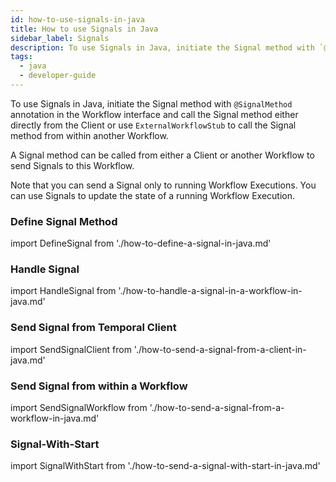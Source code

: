 ```yaml
---
id: how-to-use-signals-in-java
title: How to use Signals in Java
sidebar_label: Signals
description: To use Signals in Java, initiate the Signal method with `@SignalMethod` annotation in the Workflow interface and call the Signal method either directly from the Client or from within another Workflow.
tags:
  - java
  - developer-guide
---
```


To use Signals in Java, initiate the Signal method with `@SignalMethod` annotation in the Workflow interface and call the Signal method either directly from the Client or use `ExternalWorkflowStub` to call the Signal method from within another Workflow.

A Signal method can be called from either a Client or another Workflow to send Signals to this Workflow.

Note that you can send a Signal only to running Workflow Executions.
You can use Signals to update the state of a running Workflow Execution.

### Define Signal Method

import DefineSignal from './how-to-define-a-signal-in-java.md'

<DefineSignal/>

### Handle Signal

import HandleSignal from './how-to-handle-a-signal-in-a-workflow-in-java.md'

<HandleSignal/>

### Send Signal from Temporal Client

import SendSignalClient from './how-to-send-a-signal-from-a-client-in-java.md'

<SendSignalClient/>

### Send Signal from within a Workflow

import SendSignalWorkflow from './how-to-send-a-signal-from-a-workflow-in-java.md'

<SendSignalWorkflow/>

### Signal-With-Start

import SignalWithStart from './how-to-send-a-signal-with-start-in-java.md'

<SignalWithStart/>
